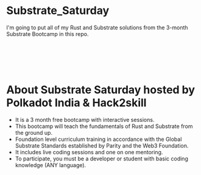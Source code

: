 # Substrate_Saturday

I'm going to put all of my Rust and Substrate solutions from the 3-month Substrate Bootcamp in this repo.

</br >
</br >
</br >
</br >


<h1 <strong> About Substrate Saturday hosted by Polkadot India & Hack2skill </strong></h1>
<ul>
  <li> It is a 3 month free bootcamp with interactive sessions. </li>
  <li> This bootcamp will teach the fundamentals of Rust and Substrate from the ground up. </li>
  <li> Foundation level curriculum training in accordance with the Global Substrate Standards established by Parity and the Web3 Foundation. </li>
  <li> It includes live coding sessions and one on one mentoring. </li>
  <li> To participate, you must be a developer or student with basic coding knowledge (ANY language). </li>
  </ul>

